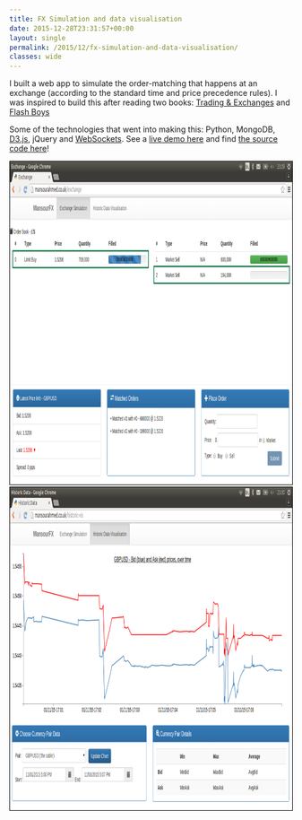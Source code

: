 ```yaml
---
title: FX Simulation and data visualisation
date: 2015-12-28T23:31:57+00:00
layout: single
permalink: /2015/12/fx-simulation-and-data-visualisation/
classes: wide
---
```

I built a web app to simulate the order-matching that happens at an exchange (according to the standard time and price precedence rules). I was inspired to build this after reading two books: [Trading & Exchanges](http://www.amazon.co.uk/Trading-Exchanges-Microstructure-Practitioners-Association-x/dp/0195144708) and [Flash Boys](http://www.amazon.co.uk/Flash-Boys-Michael-Lewis/dp/0141981032)

Some of the technologies that went into making this: Python, MongoDB, [D3.js](https://d3js.org/), jQuery and [WebSockets](https://en.wikipedia.org/wiki/WebSocket). See a [live demo here](http://mansourahmed.co.uk/forex) and find [the source code here](https://github.com/ma489/forex)!

<img class="wp-image-526 size-large aligncenter" style="border: 1px solid #000000;" src="/assets/img/ex-sim-1024x576.png" alt="ex-sim" width="1024" height="576"/>

<img class="aligncenter wp-image-523 size-large" style="border: 1px solid #000000;" src="/assets/img/hist_vis-1024x576.png" alt="hist_vis" width="1024" height="576"/>